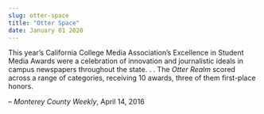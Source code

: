 ```yaml
---
slug: otter-space
title: "Otter Space"
date: January 01 2020
---
```


<p>This year’s California College Media Association’s Excellence in Student Media Awards were a celebration of innovation and journalistic ideals in campus newspapers throughout the state. . . The <em>Otter Realm</em> scored across a range of categories, receiving 10 awards, three of them first&#45;place honors.
</p><p>– <em>Monterey County Weekly</em>, April 14, 2016
</p>
